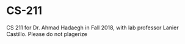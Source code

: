 # CS-211
CS 211 for Dr. Ahmad Hadaegh in Fall 2018, with lab professor Lanier Castillo. Please do not plagerize
